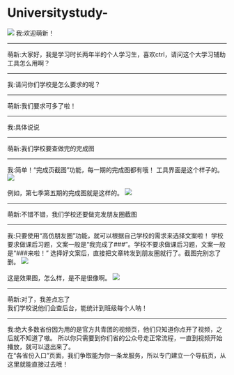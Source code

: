 # Universitystudy-
![](https://github.com/MoGuangYu/Universitystudy-/blob/master/TP/IMG_20191129_094845.jpg)
我:欢迎萌新！
___
萌新:大家好，我是学习时长两年半的个人学习生，喜欢ctrl，请问这个大学习辅助工具怎么用啊？
___
我:请问你们学校是怎么要求的呢？
___
萌新:我们要求可多了啦！
___
我:具体说说
___
萌新:我们学校要查做完的完成图
___
我:简单！“完成页截图”功能，每一期的完成图都有哦！
工具界面是这个样子的。
![](https://github.com/MoGuangYu/Universitystudy-/blob/master/TP/10-46-44-dxx_finish.jpg)<br><br>
例如，第七季第五期的完成图就是这样的。
![](https://github.com/MoGuangYu/Universitystudy-/blob/master/TP/10-49-37-end.jpg)
___
萌新:不错不错，我们学校还要做完发朋友圈截图
___
我:只要使用“高仿朋友圈”功能，就可以根据自己学校的需求来选择文案啦！
学校要求做课后习题，文案一般是“我完成了###”。学校不要求做课后习题，文案一般是“###来啦！”
选择好文案后，直接把文章转发到朋友圈就行了。截图完别忘了删。
![](https://github.com/MoGuangYu/Universitystudy-/blob/master/TP/10-58-08-dxx_end.jpg)<br><br>
这是效果图，怎么样，是不是很像啊。
![](https://github.com/MoGuangYu/Universitystudy-/blob/master/TP/10-59-39-dxx_end1.jpg)
___
萌新:对了，我差点忘了<br>我们学校说他们会查后台，能统计到班级每个人呐！
___
我:绝大多数省份因为用的是官方共青团的视频页，他们只知道你点开了视频，之后就不知道了嗷。
所以你只需要到你们省的公众号走正常流程，一直到视频开始播放，就可以退出来了。<br>在“各省份入口”页面，我们争取能为你一条龙服务，所以专门建立一个导航页，从这里就能直接过去哦！

